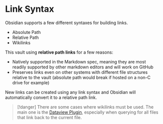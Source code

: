 # Link Syntax

Obsidian supports a few different syntaxes for building links.  

- Absolute Path
- Relative Path
- Wikilinks

This vault using **relative path links** for a few reasons:

- Natively supported in the Markdown spec, meaning they are most readily supported by other markdown editors and will work on GitHub
- Preserves links even on other systems with different file structures relative to the vault (absolute path would break if hosted on a non-C drive for example)

New links can be created using any link syntax and Obsidian will automatically convert it to a relative path link.

> [!danger]
> There are some cases where wikilinks must be used. The main one is the [Dataview Plugin](../plugins/plugins/Dataview%20Plugin.md), especially when querying for all files that link back to the current file.
